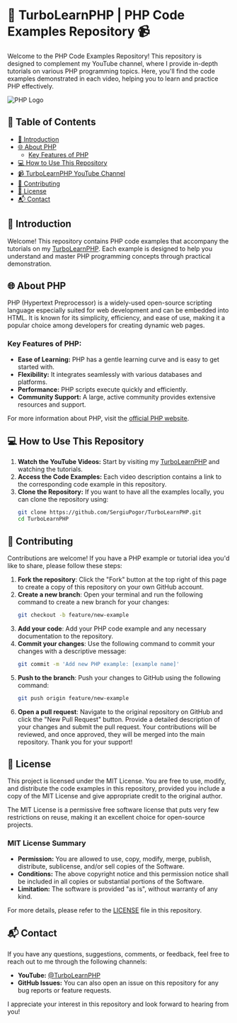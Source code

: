 # 🌟 TurboLearnPHP | PHP Code Examples Repository 📹

Welcome to the PHP Code Examples Repository! This repository is designed to complement my YouTube channel, where I provide in-depth tutorials on various PHP programming topics. Here, you'll find the code examples demonstrated in each video, helping you to learn and practice PHP effectively.

![PHP Logo](https://www.php.net/images/logos/php-logo.svg)

## 📖 Table of Contents
- [🌟 Introduction](#-introduction)
- [🌐 About PHP](#-about-php)
    - [Key Features of PHP](#key-features-of-php)
- [💻 How to Use This Repository](#-how-to-use-this-repository)
- [📹 TurboLearnPHP YouTube Channel](https://www.youtube.com/@TurboLearnPHP)
- [🤝 Contributing](#-contributing)
- [📜 License](#-license)
- [📬 Contact](#-contact)

## 🌟 Introduction
Welcome! This repository contains PHP code examples that accompany the tutorials on my [TurboLearnPHP](https://www.youtube.com/@TurboLearnPHP). Each example is designed to help you understand and master PHP programming concepts through practical demonstration.

## 🌐 About PHP
PHP (Hypertext Preprocessor) is a widely-used open-source scripting language especially suited for web development and can be embedded into HTML. It is known for its simplicity, efficiency, and ease of use, making it a popular choice among developers for creating dynamic web pages.

### Key Features of PHP:
- **Ease of Learning:** PHP has a gentle learning curve and is easy to get started with.
- **Flexibility:** It integrates seamlessly with various databases and platforms.
- **Performance:** PHP scripts execute quickly and efficiently.
- **Community Support:** A large, active community provides extensive resources and support.

For more information about PHP, visit the [official PHP website](https://www.php.net/).

## 💻 How to Use This Repository
1. **Watch the YouTube Videos:** Start by visiting my [TurboLearnPHP](https://www.youtube.com/@TurboLearnPHP) and watching the tutorials.
2. **Access the Code Examples:** Each video description contains a link to the corresponding code example in this repository.
3. **Clone the Repository:** If you want to have all the examples locally, you can clone the repository using:
   ```sh
   git clone https://github.com/SergiuPogor/TurboLearnPHP.git
   cd TurboLearnPHP
   ```

## 🤝 Contributing
Contributions are welcome! If you have a PHP example or tutorial idea you'd like to share, please follow these steps:
1. **Fork the repository**: Click the "Fork" button at the top right of this page to create a copy of this repository on your own GitHub account.
2. **Create a new branch**: Open your terminal and run the following command to create a new branch for your changes:
   ```sh
   git checkout -b feature/new-example
   ```
3. **Add your code**: Add your PHP code example and any necessary documentation to the repository.
4. **Commit your changes**: Use the following command to commit your changes with a descriptive message:
    ```sh
    git commit -m 'Add new PHP example: [example name]'
    ```
5. **Push to the branch**: Push your changes to GitHub using the following command:
    ```sh
    git push origin feature/new-example
    ```
6. **Open a pull request**: Navigate to the original repository on GitHub and click the "New Pull Request" button. Provide a detailed description of your changes and submit the pull request.
Your contributions will be reviewed, and once approved, they will be merged into the main repository. Thank you for your support!

## 📜 License
This project is licensed under the MIT License. You are free to use, modify, and distribute the code examples in this repository, provided you include a copy of the MIT License and give appropriate credit to the original author.

The MIT License is a permissive free software license that puts very few restrictions on reuse, making it an excellent choice for open-source projects.

### MIT License Summary
- **Permission:** You are allowed to use, copy, modify, merge, publish, distribute, sublicense, and/or sell copies of the Software.
- **Conditions:** The above copyright notice and this permission notice shall be included in all copies or substantial portions of the Software.
- **Limitation:** The software is provided "as is", without warranty of any kind.

For more details, please refer to the [LICENSE](LICENSE) file in this repository.


## 📬 Contact
If you have any questions, suggestions, comments, or feedback, feel free to reach out to me through the following channels:

- **YouTube:** [@TurboLearnPHP](https://www.youtube.com/@TurboLearnPHP)
- **GitHub Issues:** You can also open an issue on this repository for any bug reports or feature requests.

I appreciate your interest in this repository and look forward to hearing from you!
